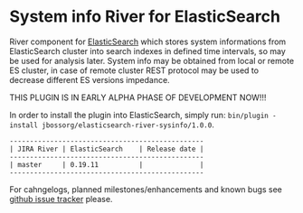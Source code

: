 System info River for ElasticSearch
===================================

River component for [ElasticSearch](http://www.elasticsearch.org) which stores system informations from ElasticSearch cluster into search indexes in defined time intervals, so may be used for analysis later.
System info may be obtained from local or remote ES cluster, in case of remote cluster REST protocol may be used to decrease different ES versions impedance.

THIS PLUGIN IS IN EARLY ALPHA PHASE OF DEVELOPMENT NOW!!!

In order to install the plugin into ElasticSearch, simply run: `bin/plugin -install jbossorg/elasticsearch-river-sysinfo/1.0.0`.

    ------------------------------------------------
    | JIRA River | ElasticSearch    | Release date |
    ------------------------------------------------
    | master     | 0.19.11          |              |
    ------------------------------------------------

For cahngelogs, planned milestones/enhancements and known bugs see [github issue tracker](https://github.com/jbossorg/elasticsearch-river-sysinfo/issues) please.

